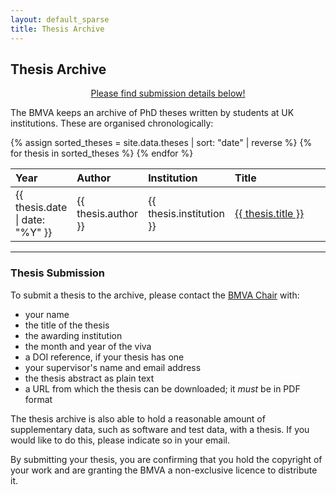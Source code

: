 ```yaml
---
layout: default_sparse
title: Thesis Archive
---
```


<!--
  pdf-link: "theses/2004/2004-monadjemi.pdf"
- title: "Automatic Detection of Facial Features in Grey Scale Images"
  author: "David Cristinacce"
  institution: "University of Manchester"
  date: 2004-10-01
  pdf-link: "theses/2004/2004-cristinacce.pdf"


-->

## Thesis Archive

<div class="row mx-auto">
	<div class="col mx-auto">
		<p align="center" class="pt-3"><a class="btn btn-info" role="button" href="#thesis-submission">Please find submission details below!</a></p>
	</div>
</div>

The BMVA keeps an archive of PhD theses written by students at UK institutions. These are organised chronologically:

<table style="width:100%;" class="table">
<colgroup>
<col width="5%" />
<col width="15%" />
<col width="15%" />
<col width="65%" />
</colgroup>
<thead class="thead-dark">
<tr class="header sticky-top" style="top: 56px;">
<th align="left">Year</th>
<th align="left">Author</th>
<th align="left">Institution</th>
<th align="left">Title</th>
</tr>
</thead>
<tbody>
{% assign sorted_theses = site.data.theses | sort: "date" | reverse %}
{% for thesis in sorted_theses %}
<!--<p>{{ thesis }}</p>-->
<tr>
<td align="left">{{ thesis.date | date: "%Y" }}</td>
<td align="left">{{ thesis.author }}</td>
<td align="left">{{ thesis.institution }}</td>
<td align="left"><a href="{{ site.archive_url }}/{{ thesis.pdf-link }}">{{ thesis.title }}</a></td>
</tr>
{% endfor %}
</tbody>
</table>
<hr />

### Thesis Submission

To submit a thesis to the archive, please contact the [BMVA Chair](mailto:chair@bmva.org) with:

- your name
- the title of the thesis
- the awarding institution
- the month and year of the viva
- a DOI reference, if your thesis has one
- your supervisor's name and email address
- the thesis abstract as plain text
- a URL from which the thesis can be downloaded; it *must* be in PDF format

The thesis archive is also able to hold a reasonable amount of supplementary data, such as software and test data, with a thesis. If you would like to do this, please indicate so in your email.

By submitting your thesis, you are confirming that you hold the copyright of your work and are granting the BMVA a non-exclusive licence to distribute it.





